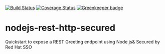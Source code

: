 [![Build Status](https://travis-ci.org/bucharest-gold/nodejs-rest-http-secured.svg?branch=master)](https://travis-ci.org/bucharest-gold/nodejs-rest-http-secured) [![Coverage Status](https://coveralls.io/repos/github/bucharest-gold/nodejs-rest-http-secured/badge.svg?branch=master)](https://coveralls.io/github/bucharest-gold/nodejs-rest-http-secured?branch=master) [![Greenkeeper badge](https://badges.greenkeeper.io/bucharest-gold/nodejs-rest-http-secured.svg)](https://greenkeeper.io/)

# nodejs-rest-http-secured
Quickstart to expose a REST Greeting endpoint using Node.js&amp; Secured by Red Hat SSO

